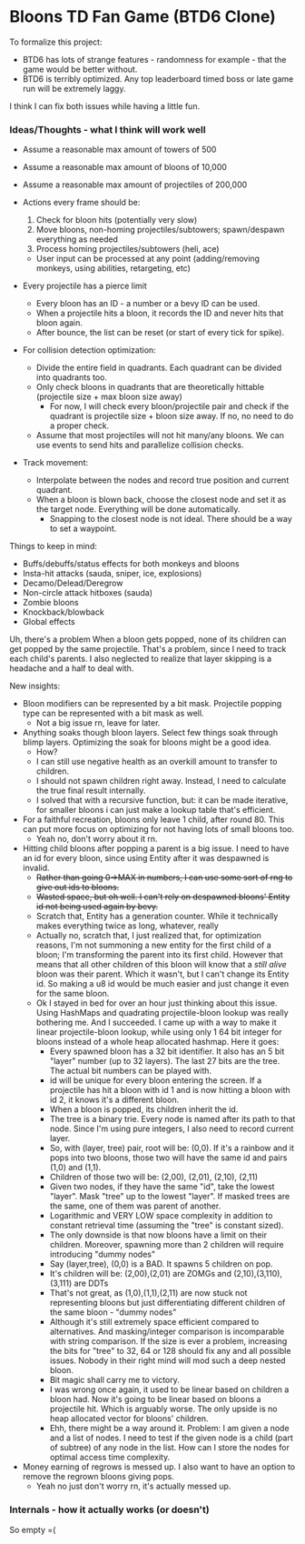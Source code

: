 # Bloons TD Fan Game (BTD6 Clone)

To formalize this project:
- BTD6 has lots of strange features - randomness for example - that the game would be better without.
- BTD6 is terribly optimized. Any top leaderboard timed boss or late game run will be extremely laggy.

I think I can fix both issues while having a little fun.

### Ideas/Thoughts - what I think will work well

- Assume a reasonable max amount of towers of 500
- Assume a reasonable max amount of bloons of 10,000
- Assume a reasonable max amount of projectiles of 200,000

- Actions every frame should be:
  1. Check for bloon hits (potentially very slow)
  2. Move bloons, non-homing projectiles/subtowers; spawn/despawn everything as needed
  3. Process homing projectiles/subtowers (heli, ace)
  - User input can be processed at any point (adding/removing monkeys, using abilities, retargeting, etc)

- Every projectile has a pierce limit
  - Every bloon has an ID - a number or a bevy ID can be used.
  - When a projectile hits a bloon, it records the ID and never hits that bloon again.
  - After bounce, the list can be reset (or start of every tick for spike).

- For collision detection optimization:
  - Divide the entire field in quadrants. Each quadrant can be divided into quadrants too.
  - Only check bloons in quadrants that are theoretically hittable (projectile size + max bloon size away)
    - For now, I will check every bloon/projectile pair and check if the quadrant is projectile size + bloon size away. If no, no need to do a proper check.
  - Assume that most projectiles will not hit many/any bloons. We can use events to send hits and parallelize collision checks.

- Track movement:
  - Interpolate between the nodes and record true position and current quadrant.
  - When a bloon is blown back, choose the closest node and set it as the target node. Everything will be done automatically.
    - Snapping to the closest node is not ideal. There should be a way to set a waypoint.

Things to keep in mind:
- Buffs/debuffs/status effects for both monkeys and bloons
- Insta-hit attacks (sauda, sniper, ice, explosions)
- Decamo/Delead/Deregrow
- Non-circle attack hitboxes (sauda)
- Zombie bloons
- Knockback/blowback
- Global effects

Uh, there's a problem
When a bloon gets popped, none of its children can get popped by the same projectile. That's a problem, since I need to track each child's parents.
I also neglected to realize that layer skipping is a headache and a half to deal with.

New insights:
- Bloon modifiers can be represented by a bit mask. Projectile popping type can be represented with a bit mask as well.
  - Not a big issue rn, leave for later.
- Anything soaks though bloon layers. Select few things soak through blimp layers. Optimizing the soak for bloons might be a good idea.
  - How?
  - I can still use negative health as an overkill amount to transfer to children.
  - I should not spawn children right away. Instead, I need to calculate the true final result internally.
  - I solved that with a recursive function, but: it can be made iterative, for smaller bloons i can just make a lookup table that's efficient.
- For a faithful recreation, bloons only leave 1 child, after round 80. This can put more focus on optimizing for not having lots of small bloons too.
  - Yeah no, don't worry about it rn.
- Hitting child bloons after popping a parent is a big issue. I need to have an id for every bloon, since using Entity after it was despawned is invalid.
  - ~~Rather than going 0->MAX in numbers, I can use some sort of rng to give out ids to bloons.~~
  - ~~Wasted space, but oh well. I can't rely on despawned bloons' Entity id not being used again by bevy.~~
  - Scratch that, Entity has a generation counter. While it technically makes everything twice as long, whatever, really
  - Actually no, scratch that, I just realized that, for optimization reasons, I'm not summoning a new entity for the first child of a bloon; I'm transforming the parent into its first child. However that means that all other children of this bloon will know that a *still alive* bloon was their parent. Which it wasn't, but I can't change its Entity id. So making a u8 id would be much easier and just change it even for the same bloon.
  - Ok I stayed in bed for over an hour just thinking about this issue. Using HashMaps and quadrating projectile-bloon lookup was really bothering me. And I succeeded. I came up with a way to make it linear projectile-bloon lookup, while using only 1 64 bit integer for bloons instead of a whole heap allocated hashmap. Here it goes:
    - Every spawned bloon has a 32 bit identifier. It also has an 5 bit "layer" number (up to 32 layers). The last 27 bits are the tree. The actual bit numbers can be played with.
    - id will be unique for every bloon entering the screen. If a projectile has hit a bloon with id 1 and is now hitting a bloon with id 2, it knows it's a different bloon.
    - When a bloon is popped, its children inherit the id.
    - The tree is a binary trie. Every node is named after its path to that node. Since I'm using pure integers, I also need to record current layer.
    - So, with (layer, tree) pair, root will be: (0,0). If it's a rainbow and it pops into two bloons, those two will have the same id and pairs (1,0) and (1,1).
    - Children of those two will be: (2,00), (2,01), (2,10), (2,11)
    - Given two nodes, if they have the same "id", take the lowest "layer". Mask "tree" up to the lowest "layer". If masked trees are the same, one of them was parent of another.
    - Logarithmic and VERY LOW space complexity in addition to constant retrieval time (assuming the "tree" is constant sized).
    - The only downside is that now bloons have a limit on their children. Moreover, spawning more than 2 children will require introducing "dummy nodes"
    - Say (layer,tree), (0,0) is a BAD. It spawns 5 children on pop.
    - It's children will be: (2,00),(2,01) are ZOMGs and (2,10),(3,110),(3,111) are DDTs
    - That's not great, as (1,0),(1,1),(2,11) are now stuck not representing bloons but just differentiating different children of the same bloon - "dummy nodes"
    - Although it's still extremely space efficient compared to alternatives. And masking/integer comparison is incomparable with string comparison. If the size is ever a problem, increasing the bits for "tree" to 32, 64 or 128 should fix any and all possible issues. Nobody in their right mind will mod such a deep nested bloon.
    - Bit magic shall carry me to victory.
    - I was wrong once again, it used to be linear based on children a bloon had. Now it's going to be linear based on bloons a projectile hit. Which is arguably worse. The only upside is no heap allocated vector for bloons' children.
    - Ehh, there might be a way around it. Problem: I am given a node and a list of nodes. I need to test if the given node is a child (part of subtree) of any node in the list. How can I store the nodes for optimal access time complexity.
- Money earning of regrows is messed up. I also want to have an option to remove the regrown bloons giving pops.
  - Yeah no just don't worry rn, it's actually messed up.

### Internals - how it actually works (or doesn't)

So empty =(